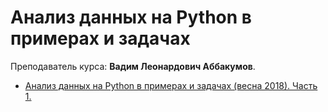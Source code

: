 # Анализ данных на Python в примерах и задачах

Преподаватель курса: **Вадим Леонардович Аббакумов**.

- [Анализ данных на Python в примерах и задачах (весна 2018). Часть 1.](https://www.youtube.com/watch?v=enpPFqcIFj8&list=PLlb7e2G7aSpRb95_Wi7lZ-zA6fOjV3_l7)

